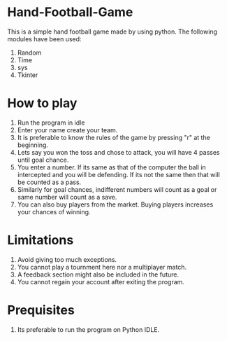 # Hand-Football-Game
This is a simple hand football game made by using python. The following modules have been used:
1) Random
2) Time
3) sys
4) Tkinter

# How to play
1) Run the program in idle
2) Enter your name create your team.
3) It is preferable to know the rules of the game by pressing "r" at the beginning.
4) Lets say you won the toss and chose to attack, you will have 4 passes until goal chance.
5) You enter a number. If its same as that of the computer the ball in intercepted and you will be defending. If its not the same then that will be counted as a pass.
6) Similarly for goal chances, indifferent numbers will count as a goal or same number will count as a save.
7) You can also buy players from the market. Buying players increases your chances of winning.

# Limitations
1) Avoid giving too much exceptions.
2) You cannot play a tournment here nor a multiplayer match.
3) A feedback section might also be included in the future.
4) You cannot regain your account after exiting the program.

# Prequisites
1) Its preferable to run the program on Python IDLE. 
   
   


